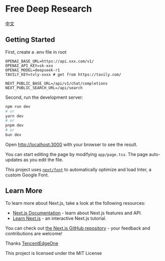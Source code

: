 # Free Deep Research

[中文](/README_zh-CN.md)

## Getting Started

First, create a .env file in root
```
OPENAI_BASE_URL=https://api.xxx.com/v1/
OPENAI_API_KEY=sk-xxx
OPENAI_MODEL=deepseek-r1
TAVILY_KEY=tvly-xxxx # get from https://tavily.com/

NEXT_PUBLIC_BASE_URL=/api/v1/chat/completions
NEXT_PUBLIC_SEARCH_URL=/api/search
```

Second, run the development server:

```bash
npm run dev
# or
yarn dev
# or
pnpm dev
# or
bun dev
```

Open [http://localhost:3000](http://localhost:3000) with your browser to see the result.

You can start editing the page by modifying `app/page.tsx`. The page auto-updates as you edit the file.

This project uses [`next/font`](https://nextjs.org/docs/basic-features/font-optimization) to automatically optimize and load Inter, a custom Google Font.

## Learn More

To learn more about Next.js, take a look at the following resources:

- [Next.js Documentation](https://nextjs.org/docs) - learn about Next.js features and API.
- [Learn Next.js](https://nextjs.org/learn) - an interactive Next.js tutorial.

You can check out [the Next.js GitHub repository](https://github.com/vercel/next.js/) - your feedback and contributions are welcome!

Thanks [TencentEdgeOne](https://github.com/TencentEdgeOne/)

This project is licensed under the MIT License